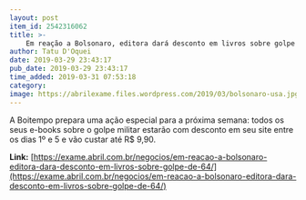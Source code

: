```yaml
---
layout: post
item_id: 2542316062
title: >-
    Em reação a Bolsonaro, editora dará desconto em livros sobre golpe de 64
author: Tatu D'Oquei
date: 2019-03-29 23:43:17
pub_date: 2019-03-29 23:43:17
time_added: 2019-03-31 07:53:18
category: 
image: https://abrilexame.files.wordpress.com/2019/03/bolsonaro-usa.jpg?quality=70&strip=info&w=680&h=453&crop=1
---
```


A Boitempo prepara uma ação especial para a próxima semana: todos os seus e-books sobre o golpe militar estarão com desconto em seu site entre os dias 1º e 5 e vão custar até R$ 9,90.

**Link:** [https://exame.abril.com.br/negocios/em-reacao-a-bolsonaro-editora-dara-desconto-em-livros-sobre-golpe-de-64/](https://exame.abril.com.br/negocios/em-reacao-a-bolsonaro-editora-dara-desconto-em-livros-sobre-golpe-de-64/)


